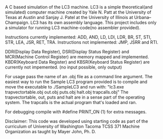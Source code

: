 A C based simulation of the LC3 machine.
LC3 is a simple theoretical(and simulated) computer machine created by Yale N. Patt at the University of Texas at Austin and Sanjay J. Patel at the University of Illinois at Urbana–Champaign. LC3 has its own assembly language. This project includes only a simulator for running LC3 machine-code(no assembler provided).

Instructions currently implemented: ADD, AND, LD, LDI, LDR, BR, ST, STI, STR, LEA, JSR, RET, TRA.
Instructions not implemented: JMP, JSRR and RTI.

DDR(Display Data Register), DSR(Display Status Register) and MCR(Machine Control Register) are memory mapped and implemented.
KBDR(Keyboard Data Register) and KBSR(Keyboard Status Register) are currently not impemented. (no input possible, only output)

For usage pass the name of an .obj file as a command line argument.
The easiest way to run the Sample LC3 program provided is to compile and move the executable to ./SampleLC3 and run with:
"lc3.exe trapvectortable.obj out.obj puts.obj halt.obj trapcalls.obj"
The trapvectortable, out, puts and halt are in a sense part of the operating system. The trapcalls is the actual program that's loaded and ran.

For debugging compile with #define PRINT_ON (1) for extra messages.

Disclaimer: This code was developed using starting code as part of the curriculum of University of Washington Tacoma TCSS 371 Machine Organization as taught by Mayer John, Ph. D.